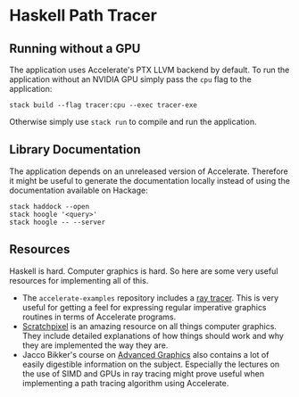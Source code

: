 # Haskell Path Tracer

## Running without a GPU

The application uses Accelerate's PTX LLVM backend by default. To run the
application without an NVIDIA GPU simply pass the `cpu` flag to the application:

```shell
stack build --flag tracer:cpu --exec tracer-exe
```

Otherwise simply use `stack run` to compile and run the application.

## Library Documentation

The application depends on an unreleased version of Accelerate. Therefore it
might be useful to generate the documentation locally instead of using the
documentation available on Hackage:

```shell
stack haddock --open
stack hoogle '<query>'
stack hoogle -- --server
```

## Resources

Haskell is hard. Computer graphics is hard. So here are some very useful
resources for implementing all of this.

- The `accelerate-examples` repository includes a [ray
  tracer](https://github.com/AccelerateHS/accelerate-examples/tree/master/examples/ray).
  This is very useful for getting a feel for expressing regular imperative
  graphics routines in terms of Accelerate programs.
- [Scratchpixel](https://www.scratchapixel.com/) is an amazing resource on all
  things computer graphics. They include detailed explanations of how things
  should work and why they are implemented the way they are.
- Jacco Bikker's course on [Advanced
  Graphics](http://www.cs.uu.nl/docs/vakken/magr/2018-2019/index.html#schedule)
  also contains a lot of easily digestible information on the subject.
  Especially the lectures on the use of SIMD and GPUs in ray tracing might prove
  useful when implementing a path tracing algorithm using Accelerate.
